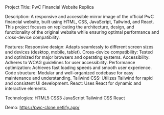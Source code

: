 Project Title: PwC Financial Website Replica

Description:
A responsive and accessible mirror image of the official PwC financial website, built using HTML, CSS, JavaScript, Tailwind, and React. This project focuses on replicating the architecture, design, and functionality of the original website while ensuring optimal performance and cross-device compatibility.

Features:
Responsive design: Adapts seamlessly to different screen sizes and devices (desktop, mobile, tablet).
Cross-device compatibility: Tested and optimized for major browsers and operating systems.
Accessibility: Adheres to WCAG guidelines for user accessibility.
Performance optimization: Achieves fast loading speeds and smooth user experience.
Code structure: Modular and well-organized codebase for easy maintenance and understanding.
Tailwind CSS: Utilizes Tailwind for rapid and consistent UI development.
React: Uses React for dynamic and interactive elements.

Technologies:
HTML5
CSS3
JavaScript
Tailwind CSS
React

Demo:
https://pwc-clone.netlify.app/
